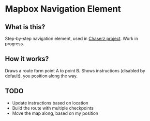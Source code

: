 # Mapbox Navigation Element

## What is this?

Step-by-step navigation element, used in [Chaserz project](https://github.com/d-mv/chaserz). Work in progress.

## How it works?

Draws a route form point A to point B. Shows instructions (disabled by default), you position along the way.

## TODO

- Update instructions based on location
- Build the route with multiple checkpoints
- Move the map along, based on my position
